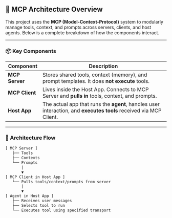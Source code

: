 ## 🧠 MCP Architecture Overview

This project uses the **MCP (Model-Context-Protocol)** system to modularly manage tools, context, and prompts across servers, clients, and host agents. Below is a complete breakdown of how the components interact.

---

### 📦 Key Components

| Component     | Description |
|--------------|-------------|
| **MCP Server**  | Stores shared tools, context (memory), and prompt templates. It does **not execute** tools. |
| **MCP Client**  | Lives inside the Host App. Connects to MCP Server and **pulls in** tools, context, and prompts. |
| **Host App**    | The actual app that runs the **agent**, handles user interaction, and **executes tools** received via MCP Client. |

---

### 🔗 Architecture Flow

```txt
[ MCP Server ]
   ├── Tools
   ├── Contexts
   └── Prompts
       |
       ▼
[ MCP Client in Host App ]
   └── Pulls tools/context/prompts from server
       |
       ▼
[ Agent in Host App ]
   ├── Receives user messages
   ├── Selects tool to run
   └── Executes tool using specified transport
